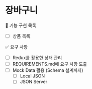 # 장바구니

🎯 기능 구현 목록

- [ ] 상품 목록

✅ 요구 사항

- [ ] Redux를 활용한 상태 관리
- [ ] REQUIREMENTS.md에 요구 사항 도출
- [ ] Mock Data 활용 (Schema 설계까지)
  - [ ] Local JSON
  - [ ] JSON Server
